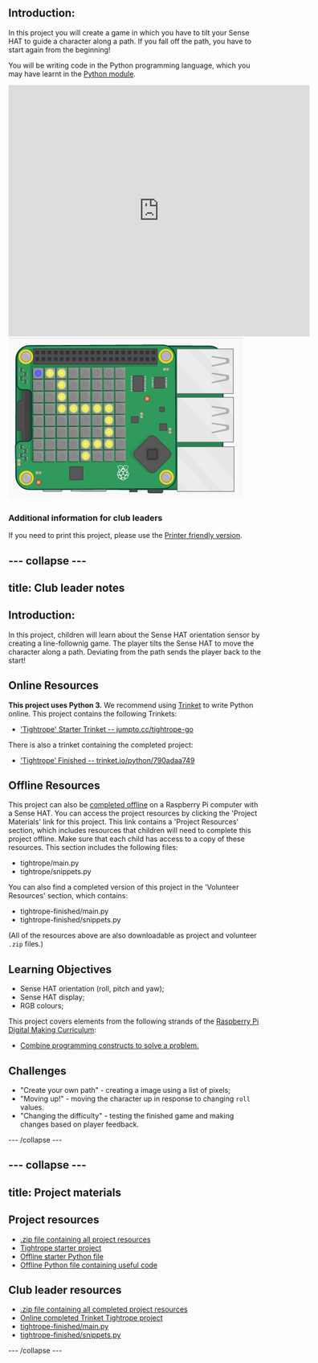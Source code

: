 ## Introduction: 

In this project you will create a game in which you have to tilt your Sense HAT to guide a character along a path. If you fall off the path, you have to start again from the beginning!

You will be writing code in the Python programming language, which you may have learnt in the [Python module](../../python/).  

<div class="trinket">
<iframe src="https://trinket.io/embed/python/790adaa749?outputOnly=true&start=result" width="600" height="500" frameborder="0" marginwidth="0" marginheight="0" allowfullscreen>
</iframe>
<img src="images/tightrope-final.png">
</div>  

### Additional information for club leaders

If you need to print this project, please use the [Printer friendly version](https://projects.raspberrypi.org/en/projects/tightrope/print).


--- collapse ---
---
title: Club leader notes
---


## Introduction:
In this project, children will learn about the Sense HAT orientation sensor by creating a line-follownig game. The player tilts the Sense HAT to move the character along a path. Deviating from the path sends the player back to the start! 

## Online Resources

__This project uses Python 3.__ We recommend using [Trinket](https://trinket.io/) to write Python online. This project contains the following Trinkets:

+ ['Tightrope' Starter Trinket -- jumpto.cc/tightrope-go](http://jumpto.cc/tightrope-go)

There is also a trinket containing the completed project:

+ [‘Tightrope’ Finished -- trinket.io/python/790adaa749](https://trinket.io/python/790adaa749)

## Offline Resources
This project can also be [completed offline](https://www.codeclubprojects.org/en-GB/resources/physical-sense-hat/) on a Raspberry Pi computer with a Sense HAT. You can access the project resources by clicking the 'Project Materials' link for this project. This link contains a 'Project Resources' section, which includes resources that children will need to complete this project offline. Make sure that each child has access to a copy of these resources. This section includes the following files:

+ tightrope/main.py
+ tightrope/snippets.py

You can also find a completed version of this project in the 'Volunteer Resources' section, which contains:

+ tightrope-finished/main.py
+ tightrope-finished/snippets.py

(All of the resources above are also downloadable as project and volunteer `.zip` files.)

## Learning Objectives
+ Sense HAT orientation (roll, pitch and yaw);
+ Sense HAT display;
+ RGB colours;

This project covers elements from the following strands of the [Raspberry Pi Digital Making Curriculum](http://rpf.io/curriculum):

+ [Combine programming constructs to solve a problem.](https://www.raspberrypi.org/curriculum/programming/builder)

## Challenges
+ "Create your own path" - creating a image using a list of pixels;
+ "Moving up!" - moving the character up in response to changing `roll` values.
+ "Changing the difficulty" - testing the finished game and making changes based on player feedback.



--- /collapse ---


--- collapse ---
---
title: Project materials
---
## Project resources
* [.zip file containing all project resources](resources/tightrope-project-resources.zip)
* [Tightrope starter project](http://jumpto.cc/tightrope-go)
* [Offline starter Python file](resources/tightrope-main.py)
* [Offline Python file containing useful code](resources/tightrope-snippets.py)

## Club leader resources
* [.zip file containing all completed project resources](resources/tightrope-volunteer-resources.zip)
* [Online completed Trinket Tightrope project](https://trinket.io/python/790adaa749)
* [tightrope-finished/main.py](resources/tightrope-finished-main.py)
* [tightrope-finished/snippets.py](resources/tightrope-finished-snippets.py)

--- /collapse ---
